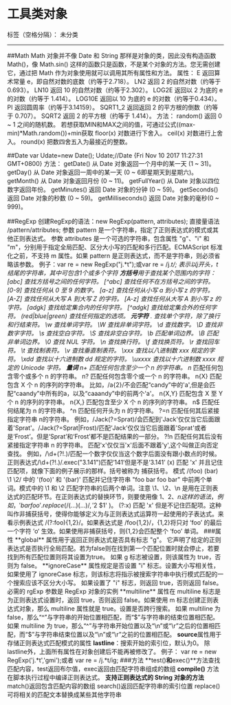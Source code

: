 ﻿# 工具类对象

标签（空格分隔）： 未分类

---

##Math
Math 对象并不像 Date 和 String 那样是对象的类，因此没有构造函数 Math()，像 Math.sin() 这样的函数只是函数，不是某个对象的方法。您无需创建它，通过把 Math 作为对象使用就可以调用其所有属性和方法。
属性：
E 返回算术常量 e，即自然对数的底数（约等于2.718）。
LN2 返回 2 的自然对数（约等于0.693）。
LN10 返回 10 的自然对数（约等于2.302）。
LOG2E 返回以 2 为底的 e 的对数（约等于 1.414）。
LOG10E 返回以 10 为底的 e 的对数（约等于0.434）。
PI 返回圆周率（约等于3.14159）。
SQRT1_2 返回返回 2 的平方根的倒数（约等于 0.707）。
SQRT2 返回 2 的平方根（约等于 1.414）。
方法：
random() 返回 0 ~ 1 之间的随机数。
若想获取MIN和MAX之间的值，可通过公式((max-min)*Math.random())+min获取
floor(x) 对数进行下舍入。
ceil(x) 对数进行上舍入。
round(x) 把数四舍五入为最接近的整数。

##Date
var Udate=new Date(); 
Udate;//Date {Fri Nov 10 2017 11:27:31 GMT+0800}
方法：
getDate() 从 Date 对象返回一个月中的某一天 (1 ~ 31)。
getDay() 从 Date 对象返回一周中的某一天 (0 ~ 6即星期天到星期六)。
getMonth() 从 Date 对象返回月份 (0 ~ 11)。
getFullYear() 从 Date 对象以四位数字返回年份。
getMinutes() 返回 Date 对象的分钟 (0 ~ 59)。
getSeconds() 返回 Date 对象的秒数 (0 ~ 59)。
getMilliseconds() 返回 Date 对象的毫秒(0 ~ 999)。

##RegExp
创建RegExp的语法：new RegExp(pattern, attributes);
直接量语法
/pattern/attributes;
参数 pattern 是一个字符串，指定了正则表达式的模式或其他正则表达式。
参数 attributes 是一个可选的字符串，包含属性 "g"、"i" 和 "m"，分别用于指定全局匹配、区分大小写的匹配和多行匹配。ECMAScript 标准化之前，不支持 m 属性。如果 pattern 是正则表达式，而不是字符串，则必须省略该参数。
例子：var re = new RegExp("j.*t");或var re = /j.*t/;
表示以j开头，t结尾的字符串，其中可包含1个或多个字符
**方括号**用于查找某个范围内的字符：
[abc]
查找方括号之间的任何字符。
[^abc]
查找任何不在方括号之间的字符。
[0-9]
查找任何从 0 至 9 的数字。
[a-z]
查找任何从小写 a 到小写 z 的字符。
[A-Z]
查找任何从大写 A 到大写 Z 的字符。
[A-z]
查找任何从大写 A 到小写 z 的字符。
[adgk]
查找给定集合内的任何字符。
[^adgk]
查找给定集合外的任何字符。
(red|blue|green)
查找任何指定的选项。
**元字符**
.
查找单个字符，除了换行和行结束符。
\w
查找单词字符。
\W
查找非单词字符。
\d
查找数字。
\D
查找非数字字符。
\s
查找空白字符。
\S
查找非空白字符。
\b
匹配单词边界。
\B
匹配非单词边界。
\0
查找 NUL 字符。
\n
查找换行符。
\f
查找换页符。
\r
查找回车符。
\t
查找制表符。
\v
查找垂直制表符。
\xxx
查找以八进制数 xxx 规定的字符。
\xdd
查找以十六进制数 dd 规定的字符。
\uxxxx
查找以十六进制数 xxxx 规定的 Unicode 字符。
**量词**
n+
匹配任何包含至少一个 n 的字符串。
n*
匹配任何包含零个或多个 n 的字符串。
n?
匹配任何包含零个或一个 n 的字符串。
n{X}
匹配包含 X 个 n 的序列的字符串。
比如，/a{2}/不会匹配“candy”中的'a',但是会匹配“caandy”中所有的a，以及“caaandy”中的前两个'a'。
n{X,Y}
匹配包含 X 至 Y 个 n 的序列的字符串。
n{X,}
匹配包含至少 X 个 n 的序列的字符串。
n$
匹配任何结尾为 n 的字符串。
^n
匹配任何开头为 n 的字符串。
?=n
匹配任何其后紧接指定字符串 n的字符串。
例如，/Jack(?=Sprat)/会匹配到'Jack'仅仅当它后面跟着'Sprat'。/Jack(?=Sprat|Frost)/匹配‘Jack’仅仅当它后面跟着'Sprat'或者是‘Frost’。但是‘Sprat’和‘Frost’都不是匹配结果的一部分。
?!n
匹配任何其后没有紧接指定字符串 n 的字符串。
匹配'x'仅仅当'x'后面不跟着'y',这个叫做正向否定查找。
例如，/\d+(?!\.)/匹配一个数字仅仅当这个数字后面没有跟小数点的时候。正则表达式/\d+(?!\.)/.exec("3.141")匹配‘141’但是不是‘3.141’
(x)
匹配 'x' 并且记住匹配项，就像下面的例子展示的那样。括号被称为 捕获括号。
模式 /(foo) (bar) \1 \2/ 中的 '(foo)' 和 '(bar)' 匹配并记住字符串 "foo bar foo bar" 中前两个单词。模式中的 \1 和 \2 匹配字符串的后两个单词。注意 \1、\2、\n 是用在正则表达式的匹配环节。在正则表达式的替换环节，则要使用像 $1、$2、$n 这样的语法，例如，'bar foo'.replace( /(...) (...)/, '$2 $1' )。
(?:x)
匹配 'x' 但是不记住匹配项。这种叫作非捕获括号，使得你能够定义为与正则表达式运算符一起使用的子表达式。来看示例表达式 /(?:foo){1,2}/。如果表达式是 /foo{1,2}/，{1,2}将只对 ‘foo’ 的最后一个字符 ’o‘ 生效。如果使用非捕获括号，则{1,2}会匹配整个 ‘foo’ 单词。
###属性
**global** 属性用于返回正则表达式是否具有标志 "g"。
它声明了给定的正则表达式是否执行全局匹配。若为false则在找到第一个匹配位置时就会停止，若要找到所有匹配位置则将其设置为true。
如果 g 标志被设置，则该属性为 true，否则为 false。
**ignoreCase** 属性规定是否设置 "i" 标志。设置大小写相关性，如果使用了 ignoreCase 标志，则该标志将指示被搜索字符串中执行模式匹配的一个搜索应该不区分大小写。
如果设置了 "i" 标志，则返回 true，否则返回 false。
必需的 rgExp 参数是 RegExp 对象的实例
**multiline** 属性在 multiline 标志是为正则表达式设置时，返回 true，否则返回 false。如果使用 m 标志创建正则表达式对象，那么 multiline 属性就是 true。设置是否跨行搜索。
如果 multiline 为 false，那么“^”与字符串的开始位置相匹配，而“$”与字符串的结束位置相匹配。如果 multiline 为 true，那么“^”与字符串开始位置以及“\n”或“\r”之后的位置相匹配，而“$”与字符串结束位置以及“\n”或“\r”之前的位置相匹配。
**source**属性用于存储正则表达式匹配模式的属性
**lastline**：搜索开始的索引位，默认为0。
除lastline外，上面所有属性在对象创建后不能再被修改了。
例子：
var re = new RegExp('j.*t','gmi');或者
var re = /j.*t/ig;
###方法
**test()**和**exec()**方法查找匹配内容，test返回布尔值，exec返回由匹配字符串组成的数组
**compile()** 方法在脚本执行过程中编译正则表达式。
**支持正则表达式的 String 对象的方法**
match()返回包含匹配内容的数组
search()返回匹配字符串的索引位置
replace()可将相关的匹配文本替换成某些其他字符串